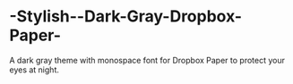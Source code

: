 # -Stylish--Dark-Gray-Dropbox-Paper-
A dark gray theme with monospace font for Dropbox Paper to protect your eyes at night.
